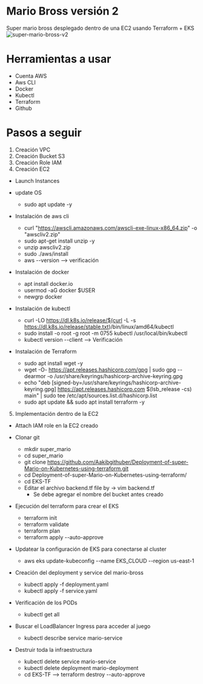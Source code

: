 # Mario Bross versión 2
Super mario bross desplegado dentro de una EC2 usando Terraform + EKS
![super-mario-bross-v2](https://github.com/leorjs/mario-bross-v2/assets/119978221/03698b19-8472-48dd-8e0e-e9b1ee9a25e9)

# Herramientas a usar

+ Cuenta AWS
+ Aws CLI
+ Docker
+ Kubectl
+ Terraform
+ Github

# Pasos a seguir

1. Creación VPC
2. Creación Bucket S3
3. Creación Role IAM
4. Creación EC2
  - Launch Instances
  - update OS
    + sudo apt update -y
      
  - Instalación de aws cli
    + curl "https://awscli.amazonaws.com/awscli-exe-linux-x86_64.zip" -o "awscliv2.zip"
    + sudo apt-get install unzip -y
    + unzip awscliv2.zip
    + sudo ./aws/install
    + aws --version  --> verificación
      
  - Instalación de docker
    + apt install docker.io
    + usermod -aG docker $USER
    + newgrp docker
      
  - Instalación de kubectl
    + curl -LO https://dl.k8s.io/release/$(curl -L -s https://dl.k8s.io/release/stable.txt)/bin/linux/amd64/kubectl
    + sudo install -o root -g root -m 0755 kubectl /usr/local/bin/kubectl
    + kubectl version --client --> Verificación
      
  - Instalación de Terraform
    + sudo apt install wget -y
    + wget -O- https://apt.releases.hashicorp.com/gpg | sudo gpg --dearmor -o /usr/share/keyrings/hashicorp-archive-keyring.gpg
    + echo "deb [signed-by=/usr/share/keyrings/hashicorp-archive-keyring.gpg] https://apt.releases.hashicorp.com $(lsb_release -cs) main" | sudo tee /etc/apt/sources.list.d/hashicorp.list
    + sudo apt update && sudo apt install terraform -y
    
5. Implementación dentro de la EC2
  - Attach IAM role en la EC2 creado
    
  - Clonar git
    + mkdir super_mario
    + cd super_mario
    + git clone https://github.com/Aakibgithuber/Deployment-of-super-Mario-on-Kubernetes-using-terraform.git
    + cd Deployment-of-super-Mario-on-Kubernetes-using-terraform/
    + cd EKS-TF
    + Editar el archivo backend.tf file by → vim backend.tf
      - Se debe agregar el nombre del bucket antes creado
        
  - Ejecución del terraform para crear el EKS
    + terraform init
    + terraform validate
    + terraform plan
    + terraform apply --auto-approve
      
  - Updatear la configuración de EKS para conectarse al cluster
    + aws eks update-kubeconfig --name EKS_CLOUD --region us-east-1
      
  - Creación del deployment y service del mario-bross
    + kubectl apply -f deployment.yaml
    + kubectl apply -f service.yaml
      
  - Verificación de los PODs
    + kubectl get all
      
  - Buscar el LoadBalancer Ingress para acceder al juego
    + kubectl describe service mario-service
      
  - Destruir toda la infraestructura
    + kubectl delete service mario-service
    + kubectl delete deployment mario-deployment
    + cd EKS-TF --> terraform destroy --auto-approve
